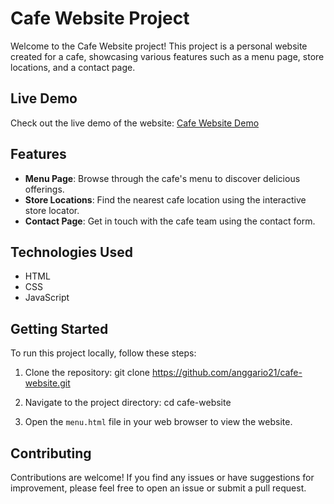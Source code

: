 # Cafe Website Project

Welcome to the Cafe Website project! This project is a personal website created for a cafe, showcasing various features such as a menu page, store locations, and a contact page.

## Live Demo

Check out the live demo of the website: [Cafe Website Demo](https://anggario21.github.io/cafe-website/menu.html)

## Features

- **Menu Page**: Browse through the cafe's menu to discover delicious offerings.
- **Store Locations**: Find the nearest cafe location using the interactive store locator.
- **Contact Page**: Get in touch with the cafe team using the contact form.

## Technologies Used

- HTML
- CSS
- JavaScript

## Getting Started

To run this project locally, follow these steps:

1. Clone the repository:
git clone https://github.com/anggario21/cafe-website.git

2. Navigate to the project directory:
cd cafe-website

3. Open the `menu.html` file in your web browser to view the website.

## Contributing

Contributions are welcome! If you find any issues or have suggestions for improvement, please feel free to open an issue or submit a pull request.
